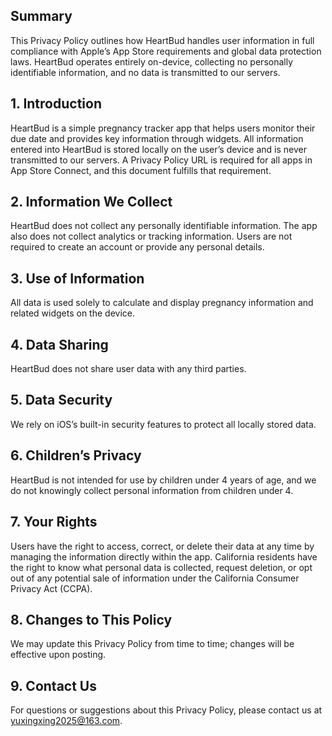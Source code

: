 ## Summary

This Privacy Policy outlines how HeartBud handles user information in full compliance with Apple’s App Store requirements and global data protection laws. HeartBud operates entirely on-device, collecting no personally identifiable information, and no data is transmitted to our servers.

## 1. Introduction

HeartBud is a simple pregnancy tracker app that helps users monitor their due date and provides key information through widgets. All information entered into HeartBud is stored locally on the user’s device and is never transmitted to our servers. A Privacy Policy URL is required for all apps in App Store Connect, and this document fulfills that requirement.

## 2. Information We Collect

HeartBud does not collect any personally identifiable information. The app also does not collect analytics or tracking information. Users are not required to create an account or provide any personal details.

## 3. Use of Information

All data is used solely to calculate and display pregnancy information and related widgets on the device.

## 4. Data Sharing

HeartBud does not share user data with any third parties.

## 5. Data Security

We rely on iOS’s built-in security features to protect all locally stored data.

## 6. Children’s Privacy

HeartBud is not intended for use by children under 4 years of age, and we do not knowingly collect personal information from children under 4.

## 7. Your Rights

Users have the right to access, correct, or delete their data at any time by managing the information directly within the app. California residents have the right to know what personal data is collected, request deletion, or opt out of any potential sale of information under the California Consumer Privacy Act (CCPA).

## 8. Changes to This Policy

We may update this Privacy Policy from time to time; changes will be effective upon posting.

## 9. Contact Us

For questions or suggestions about this Privacy Policy, please contact us at yuxingxing2025@163.com.